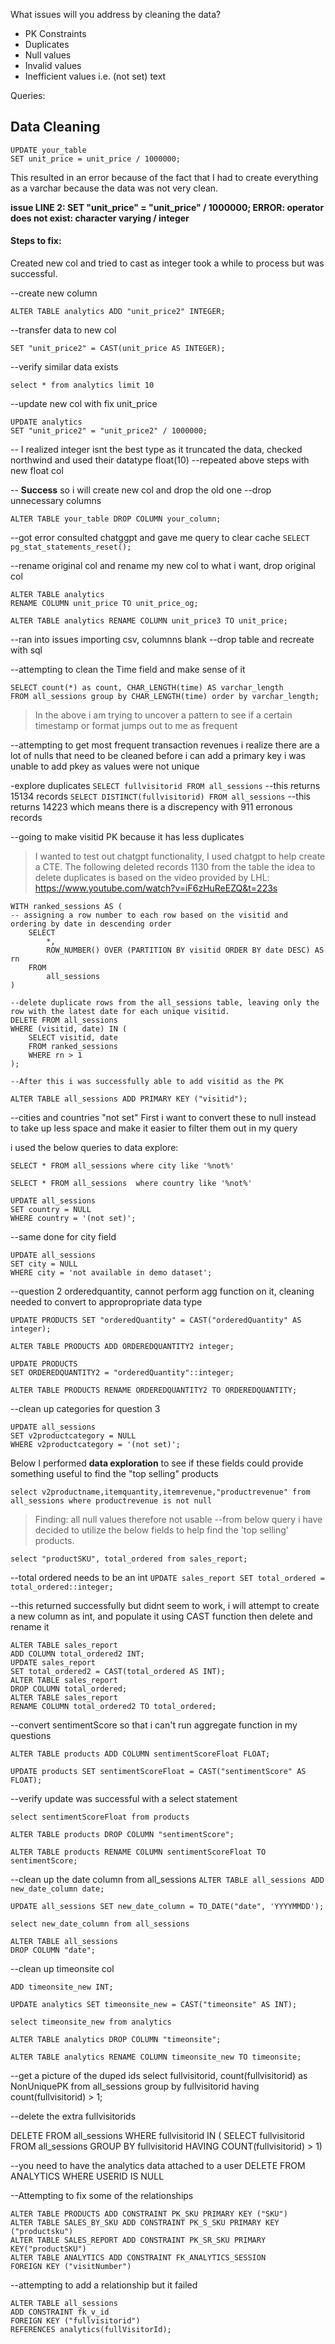 What issues will you address by cleaning the data?

* PK Constraints
* Duplicates
* Null values
* Invalid values
* Inefficient values i.e. (not set) text

Queries:
## Data Cleaning

```
UPDATE your_table
SET unit_price = unit_price / 1000000;
```

This resulted in an error because of the fact that I had to create everything as a varchar because the data
was not very clean.

**issue LINE 2: SET "unit_price" = "unit_price" / 1000000;
ERROR:  operator does not exist: character varying / integer**

#### Steps to fix: 

 Created new col and tried to cast as integer
took a while to process but was successful.

--create new column

```ALTER TABLE analytics ADD "unit_price2" INTEGER;```

--transfer data to new col 

``` UPDATE analytics
SET "unit_price2" = CAST(unit_price AS INTEGER); 
```

--verify similar data exists

``` 
select * from analytics limit 10
```

--update new col with fix unit_price

```
UPDATE analytics
SET "unit_price2" = "unit_price2" / 1000000;
```

-- I realized integer isnt the best type as it truncated the data, checked northwind and used their datatype float(10)
--repeated above steps with new float col


-- **Success** so i will create new col and drop the old one
--drop unnecessary columns
```
ALTER TABLE your_table DROP COLUMN your_column;
```

--got error consulted chatggpt and gave me query to clear cache
`SELECT pg_stat_statements_reset();`

--rename original col and rename my new col to what i want, drop original col
```
ALTER TABLE analytics
RENAME COLUMN unit_price TO unit_price_og;
```

`ALTER TABLE analytics RENAME COLUMN unit_price3 TO unit_price;`

--ran into issues importing csv, columnns blank
--drop table and recreate with sql

--attempting to clean the Time field and make sense of it
```
SELECT count(*) as count, CHAR_LENGTH(time) AS varchar_length
FROM all_sessions group by CHAR_LENGTH(time) order by varchar_length;
```

> In the above i am trying to uncover a pattern to see if a certain timestamp or format jumps out to me as frequent

--attempting to get most frequent transaction revenues i realize there are a lot of nulls that need to be cleaned before i can add a primary key
i was unable to add pkey as values were not unique

-explore duplicates
`SELECT fullvisitorid FROM all_sessions`
--this returns 15134 records
`SELECT DISTINCT(fullvisitorid) FROM all_sessions`
--this returns 14223 which means there is a discrepency with 911 erronous records


--going to make visitid PK because it has less duplicates

> I wanted to test out chatgpt functionality, I used chatgpt to help create a CTE. The following deleted records 1130 from the table
the idea to delete duplicates is based on the video provided by LHL: https://www.youtube.com/watch?v=iF6zHuReEZQ&t=223s
```
WITH ranked_sessions AS (
-- assigning a row number to each row based on the visitid and ordering by date in descending order
    SELECT
        *,
        ROW_NUMBER() OVER (PARTITION BY visitid ORDER BY date DESC) AS rn
    FROM
        all_sessions
)

--delete duplicate rows from the all_sessions table, leaving only the row with the latest date for each unique visitid.
DELETE FROM all_sessions
WHERE (visitid, date) IN (
    SELECT visitid, date
    FROM ranked_sessions
    WHERE rn > 1
);

--After this i was successfully able to add visitid as the PK

```

`ALTER TABLE all_sessions ADD PRIMARY KEY ("visitid"); `


--cities and countries "not set"
First i want to convert these to null instead to take up less space and make it easier to filter them out in my query

i used the below queries to data explore:

`SELECT * FROM all_sessions where city like '%not%'`

`SELECT * FROM all_sessions 
where country like '%not%'`

```
UPDATE all_sessions
SET country = NULL
WHERE country = '(not set)';
```
--same done for city field

```
UPDATE all_sessions
SET city = NULL
WHERE city = 'not available in demo dataset';
```

--question 2 orderedquantity, cannot perform agg function on it, cleaning needed to convert to appropropriate data type


`UPDATE PRODUCTS
SET "orderedQuantity" = CAST("orderedQuantity" AS integer);`


`ALTER TABLE PRODUCTS ADD ORDEREDQUANTITY2 integer;`


```
UPDATE PRODUCTS
SET ORDEREDQUANTITY2 = "orderedQuantity"::integer;
```


`ALTER TABLE PRODUCTS RENAME ORDEREDQUANTITY2 TO ORDEREDQUANTITY;`

--clean up categories for question 3
```
UPDATE all_sessions
SET v2productcategory = NULL
WHERE v2productcategory = '(not set)';
```

Below I performed **data exploration** to see if these fields could provide something useful to find the "top selling" products

`select v2productname,itemquantity,itemrevenue,"productrevenue" from all_sessions where productrevenue is not null`

>Finding: all null values therefore not usable
--from below query i have decided to utilize the below fields to help find the 'top selling' products.

`select "productSKU", total_ordered from sales_report;`

--total ordered needs to be an int
`UPDATE sales_report SET total_ordered = total_ordered::integer;`

--this returned successfully but didnt seem to work, i will attempt to create a new column as int, and populate it using CAST function then delete and rename it
```
ALTER TABLE sales_report
ADD COLUMN total_ordered2 INT;
UPDATE sales_report
SET total_ordered2 = CAST(total_ordered AS INT);
ALTER TABLE sales_report
DROP COLUMN total_ordered;
ALTER TABLE sales_report
RENAME COLUMN total_ordered2 TO total_ordered;
```


--convert sentimentScore so that i can't run aggregate function in my questions

`ALTER TABLE products
ADD COLUMN sentimentScoreFloat FLOAT;`

`UPDATE products
SET sentimentScoreFloat = CAST("sentimentScore" AS FLOAT);`

--verify update was successful with a select statement

`select sentimentScoreFloat from products`

`ALTER TABLE products
DROP COLUMN "sentimentScore";`

`ALTER TABLE products
RENAME COLUMN sentimentScoreFloat TO sentimentScore;`

--clean up the date column from all_sessions
`ALTER TABLE all_sessions
ADD new_date_column date;`

`UPDATE all_sessions
SET new_date_column = TO_DATE("date", 'YYYYMMDD');`

`select new_date_column from all_sessions`

```
ALTER TABLE all_sessions
DROP COLUMN "date";
```

--clean up timeonsite col
```ALTER TABLE analytics
ADD timeonsite_new INT;
```


`UPDATE analytics
SET timeonsite_new = CAST("timeonsite" AS INT);`

`select timeonsite_new from analytics`

`ALTER TABLE analytics
DROP COLUMN "timeonsite";`


`ALTER TABLE analytics
RENAME COLUMN timeonsite_new TO timeonsite;`


--get a picture of the duped ids
select fullvisitorid, count(fullvisitorid) as NonUniquePK
from all_sessions
group by fullvisitorid
having count(fullvisitorid) > 1;

--delete the extra fullvisitorids

DELETE FROM all_sessions
WHERE fullvisitorid IN (
	SELECT fullvisitorid FROM all_sessions
	GROUP BY fullvisitorid
	HAVING COUNT(fullvisitorid) > 1)
	
--you need to have the analytics data attached to a user
DELETE
FROM ANALYTICS
WHERE USERID IS NULL

--Attempting to fix some of the relationships
```
ALTER TABLE PRODUCTS ADD CONSTRAINT PK_SKU PRIMARY KEY ("SKU")
ALTER TABLE SALES_BY_SKU ADD CONSTRAINT PK_S_SKU PRIMARY KEY ("productsku")
ALTER TABLE SALES_REPORT ADD CONSTRAINT PK_SR_SKU PRIMARY KEY("productSKU")
ALTER TABLE ANALYTICS ADD CONSTRAINT FK_ANALYTICS_SESSION
FOREIGN KEY ("visitNumber")
```

--attempting to add a relationship but it failed
```
ALTER TABLE all_sessions
ADD CONSTRAINT fk_v_id
FOREIGN KEY ("fullvisitorid")
REFERENCES analytics(fullVisitorId);
```
